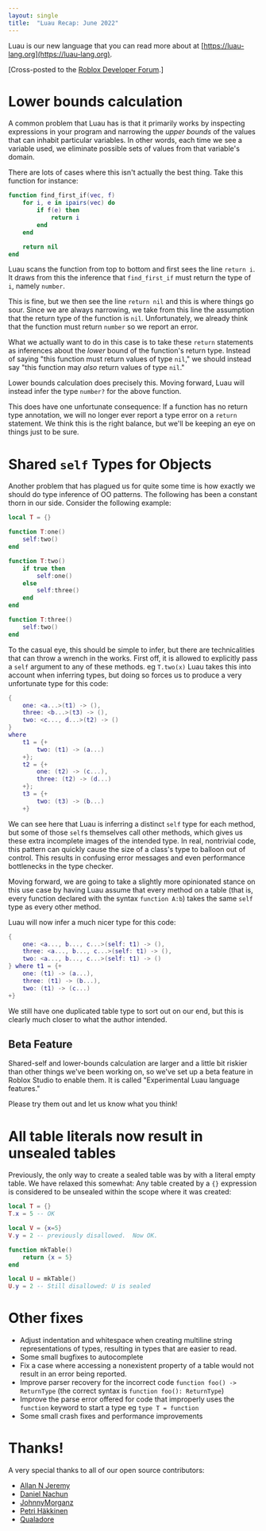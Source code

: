 ```yaml
---
layout: single
title:  "Luau Recap: June 2022"
---
```


Luau is our new language that you can read more about at [https://luau-lang.org](https://luau-lang.org).

[Cross-posted to the [Roblox Developer Forum](https://devforum.roblox.com/t/luau-recap-june-2022/).]

# Lower bounds calculation

A common problem that Luau has is that it primarily works by inspecting expressions in your program and narrowing the _upper bounds_ of the values that can inhabit particular variables.  In other words, each time we see a variable used, we eliminate possible sets of values from that variable's domain.

There are lots of cases where this isn't actually the best thing.  Take this function for instance:

```lua
function find_first_if(vec, f)
	for i, e in ipairs(vec) do
		if f(e) then
			return i
		end
	end

	return nil
end
```

Luau scans the function from top to bottom and first sees the line `return i`.  It draws from this the inference that `find_first_if` must return the type of `i`, namely `number`.

This is fine, but we then see the line `return nil` and this is where things go sour.  Since we are always narrowing, we take from this line the assumption that the return type of the function is `nil`.  Unfortunately, we already think that the function must return `number` so we report an error.

What we actually want to do in this case is to take these `return` statements as inferences about the _lower_ bound of the function's return type.  Instead of saying "this function must return values of type `nil`," we should instead say "this function may _also_ return values of type `nil`."

Lower bounds calculation does precisely this.  Moving forward, Luau will instead infer the type `number?` for the above function.

This does have one unfortunate consequence: If a function has no return type annotation, we will no longer ever report a type error on a `return` statement.  We think this is the right balance, but we'll be keeping an eye on things just to be sure.

# Shared `self` Types for Objects

Another problem that has plagued us for quite some time is how exactly we should do type inference of OO patterns.  The following has been a constant thorn in our side.  Consider the following example:

```lua
local T = {}

function T:one()
    self:two()
end

function T:two()
    if true then
        self:one()
    else
        self:three()
    end
end

function T:three()
    self:two()
end
```

To the casual eye, this should be simple to infer, but there are technicalities that can throw a wrench in the works.  First off, it is allowed to explicitly pass a `self` argument to any of these methods.  eg `T.two(x)`  Luau takes this into account when inferring types, but doing so forces us to produce a very unfortunate type for this code:

```lua
{
    one: <a...>(t1) -> (),
    three: <b...>(t3) -> (),
    two: <c..., d...>(t2) -> ()
}
where
    t1 = {+
        two: (t1) -> (a...) 
    +};
    t2 = {+
        one: (t2) -> (c...),
        three: (t2) -> (d...)
    +};
    t3 = {+
        two: (t3) -> (b...)
    +}
```

We can see here that Luau is inferring a distinct `self` type for each method, but some of those `self`s themselves call other methods, which gives us these extra incomplete images of the intended type.  In real, nontrivial code, this pattern can quickly cause the size of a class's type to balloon out of control.  This results in confusing error messages and even performance bottlenecks in the type checker.

Moving forward, we are going to take a slightly more opinionated stance on this use case by having Luau assume that every method on a table (that is, every function declared with the syntax `function A:b`) takes the same `self` type as every other method.

Luau will now infer a much nicer type for this code:

```lua
{
    one: <a..., b..., c...>(self: t1) -> (),
    three: <a..., b..., c...>(self: t1) -> (),
    two: <a..., b..., c...>(self: t1) -> ()
} where t1 = {+
    one: (t1) -> (a...),
    three: (t1) -> (b...),
    two: (t1) -> (c...)
+}
```

We still have one duplicated table type to sort out on our end, but this is clearly much closer to what the author intended.

## Beta Feature

Shared-self and lower-bounds calculation are larger and a little bit riskier than other things we've been working on, so we've set up a beta feature in Roblox Studio to enable them.  It is called "Experimental Luau language features."

Please try them out and let us know what you think!

# All table literals now result in unsealed tables

Previously, the only way to create a sealed table was by with a literal empty table.  We have relaxed this somewhat: Any table created by a `{}` expression is considered to be unsealed within the scope where it was created:

```lua
local T = {}
T.x = 5 -- OK

local V = {x=5}
V.y = 2 -- previously disallowed.  Now OK.

function mkTable()
    return {x = 5}
end

local U = mkTable()
U.y = 2 -- Still disallowed: U is sealed
```

# Other fixes

* Adjust indentation and whitespace when creating multiline string representations of types, resulting in types that are easier to read.
* Some small bugfixes to autocomplete
* Fix a case where accessing a nonexistent property of a table would not result in an error being reported.
* Improve parser recovery for the incorrect code `function foo() -> ReturnType` (the correct syntax is `function foo(): ReturnType`)
* Improve the parse error offered for code that improperly uses the `function` keyword to start a type eg `type T = function`
* Some small crash fixes and performance improvements

# Thanks!

A very special thanks to all of our open source contributors:

* [Allan N Jeremy](https://github.com/AllanJeremy)
* [Daniel Nachun](https://github.com/danielnachun)
* [JohnnyMorganz](https://github.com/JohnnyMorganz/)
* [Petri Häkkinen](https://github.com/petrihakkinen)
* [Qualadore](https://github.com/Qualadore)
